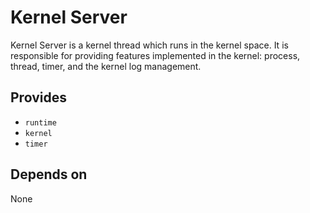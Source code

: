 # Kernel Server
Kernel Server is a kernel thread which runs in the kernel space. It is responsible
for providing features implemented in the kernel: process, thread, timer, and
the kernel log management.


## Provides
- `runtime`
- `kernel`
- `timer`

## Depends on
None

